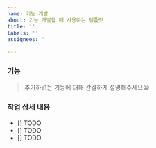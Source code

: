 ```yaml
---
name: 기능 개발
about: 기능 개발할 때 사용하는 템플릿
title: ''
labels: ''
assignees: ''

---
```


### 기능
> 추가하려는 기능에 대해 간결하게 설명해주세요😀

### 작업 상세 내용
- [] TODO
- [] TODO
- [] TODO
